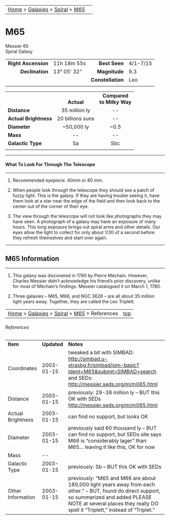 <script src="../../js/whatsup.js"></script>
<script type="text/javascript">
	var objectName ="M65"
	var objectDesc ="Spiral Galaxy<br/><br/>Leo Triplet:<br/>NGC 3828, upper left<br/>M65, upper right<br/>M66, lower right<br/>in the Constellation<br/>Leo"
	var objectImage="leo-triplet.jpg"
</script>

|    |    |
|:---|---:|
|[Home](/notes/#object-notes) > [Galaxies](/notes/#galaxies) > [Spiral](../!spiral-galaxy-info) > [M65](#m65)| <div id=whatsup></div> |

# M65

Messier 65<br/>
Spiral Galaxy

|   |   |   |   |
|--:|:--|--:|:--|
|**Right Ascension**|11h 18m 55s|**Best Seen**|4/1-7/15|
|**Declination**|13&deg; 05' 32"	|**Magnitude**|9.3|
|   |   |**Constellation**|Leo|
|   |   |   |   |

|  |  |  |
|---|:--:|:--:|
|  |<br/>**Actual**|**Compared<br/>to Milky Way**|
|**Distance**|35 million ly|--|
|**Actual Brightness**|20 billions suns|--|
|**Diameter**|~50,000 ly|~0.5|
|**Mass**|--|--|
|**Galactic Type**|Sa|Sbc|
|  |  |  |

---

#### What To Look For Through The Telescope

---

1.	Recommended eyepiece: 40mm or 80 mm.

2.	When people look through the telescope they should see a patch of fuzzy light.  This is the galaxy.  If they are having trouble seeing it, have them look at a star near the edge of the field and then look back to the center out of the corner of their eye.

3.	The view through the telescope will not look like photographs they may have seen.  A photograph of a galaxy may have an exposure of many hours.  This long exposure brings out spiral arms and other details.  Our eyes allow the light to collect for only about 1/30 of a second before they refresh themselves and start over again.

---

## M65 Information

---

1.	This galaxy was discovered in 1780 by Pierre Méchain.  However, Charles Messier  didn’t acknowledge his friend’s prior discovery, unlike for most of Méchain’s findings.  Messier catalogued it on March 1, 1780.

2.	Three galaxies – M65, M66, and NGC 3628 – are all about 35 million light years away.  Together, they are called the Leo Triplett.

|    |    |
|:---|---:|
|[Home](/notes/#object-notes) > [Galaxies](/notes/#galaxies) > [Spiral](../!spiral-galaxy-info) > [M65](#m65) > References|[top](#m65)|

###### References

|   |   |   |
|---|---|---|
|**Item**|**Updated**|**Notes**|
|Coordinates|2003-01-15|tweaked a bit with SIMBAD: <http://simbad.u-strasbg.fr/simbad/sim-basic?Ident=M65&submit=SIMBAD+search> and SEDs: <http://messier.seds.org/m/m065.html>|
|Distance|2003-01-15|previously: 29-38 million ly – BUT this OK with SEDs <http://messier.seds.org/m/m065.html>|
|Actual Brightness|2003-01-15|can find no support, but looks OK|
|Diameter|2003-01-15|previously said 60 thousand ly – BUT can find no support, but SEDs site says M66 is “considerably lager” than M65... leaving it like this, OK for now|
|Mass|--|  |
|Galactic Type|2003-01-15|previously: Sb – BUT this OK with SEDs|
|Other Information|2003-01-15|previously: “M65 and M66 are about 180,000 light years away from each other.” – BUT, found do direct support, so summarized and added PLEASE NOTE at several places they really DO spell it “Triplett,” instead of “Triplet.”|
